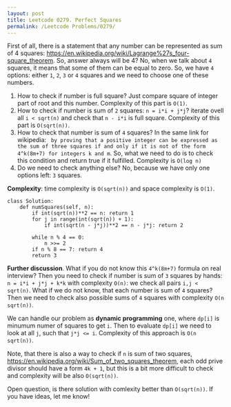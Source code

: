 ```yaml
---
layout: post
title: Leetcode 0279. Perfect Squares
permalink: /Leetcode Problems/0279/
---
```


First of all, there is a statement that any number can be represented as sum of 4 squares:
https://en.wikipedia.org/wiki/Lagrange%27s_four-square_theorem. So, answer always will be 4? No, when we talk about `4` squares, it means that some of them can be equal to zero. So, we have `4` options: either `1`, `2`, `3` or `4` squares and we need to choose one of these numbers.

1. How to check if number is full square? Just compare square of integer part of root and this number. Complexity of this part is `O(1)`.
2. How to check if number is sum of `2` squares: `n = i*i + j*j`? iterate ovell all `i < sqrt(n)` and check that `n - i*i` is full square. Complexity of this part is `O(sqrt(n))`.
3. How to check that number is sum of `4` squares? In the same link for wikipedia: 
` by proving that a positive integer can be expressed as the sum of three squares if and only if it is not of the form 4^k(8m+7) for integers k and m`. So, what we need to do is to check this condition and return true if it fulfilled. Complexity is `O(log n)`
4. Do we need to check anything else? No, because we have only one options left: `3` squares.

**Complexity**: time complexity is `O(sqrt(n))` and space complexity is `O(1)`.

```
class Solution:
    def numSquares(self, n):
        if int(sqrt(n))**2 == n: return 1
        for j in range(int(sqrt(n)) + 1):
            if int(sqrt(n - j*j))**2 == n - j*j: return 2
            
        while n % 4 == 0: 
            n >>= 2
        if n % 8 == 7: return 4
        return 3
```

**Further discussion**. What if you do not know this `4^k(8m+7)` formula on real interview? Then you need to check if number is sum of `3` squares by hands: `n = i*i + j*j + k*k` with complexity `O(n)`: we check all pairs `i,j < sqrt(n)`. What if we do not know, that each number is sum of `4` squares? Then we need to check also possible sums of `4` squares with complexity `O(n sqrt(n))`.

We can handle our problem as **dynamic programming** one, where `dp[i]` is minumum numer of squares to get `i`. Then to evaluate `dp[i]` we need to look at all `j`, such that `j*j <= i`. Complexity of this approach is `O(n sqrt(n))`.

Note, that there is also a way to check if `n` is sum of two squares, https://en.wikipedia.org/wiki/Sum_of_two_squares_theorem, each odd prive divisor should have a form `4k + 1`, but this is a bit more difficult to check and complexity will be also `O(sqrt(n))`.

Open question, is there solution with comlexity better than `O(sqrt(n))`. If you have ideas, let me know!
